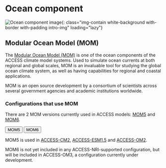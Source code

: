 #  Ocean component 

![Ocean component image](/assets/component-logos/component-maps/ocean-component-map.png){: class="img-contain white-background with-border with-padding intro-img" loading="lazy"}

## Modular Ocean Model (MOM)
The [Modular Ocean Model (MOM)](https://mom-ocean.github.io) is one of the ocean components of the ACCESS climate model systems. Used to simulate ocean currents at both regional and global scales, MOM is an invaluable tool for studying the global ocean climate system, as well as having capabilities for regional and coastal applications. 

MOM is an open source development by a consortium of scientists across several government agencies and academic institutions worldwide. 

### Configurations that use MOM
There are 2 MOM versions currently used in ACCESS models: [MOM5](https://github.com/mom-ocean/MOM5) and [MOM6](https://github.com/mom-ocean/MOM6).
<!-- Tab labels -->
<div class="tabLabels" label="MOM-versions">
    <button id="mom5">MOM5</button>
    <button id="mom6">MOM6</button>
</div>
<!-- Tab content -->
<div class="tabContents" label="MOM-versions">
    <!-- MOM5 -->
    <div>
        <p>MOM5 is used in <a href="/models/configurations/access-cm#access-cm2">ACCESS-CM2</a>, <a href="/models/configurations/access-esm#access-esm15">ACCESS-ESM1.5</a> and <a href="/models/configurations/access-om#access-om2">ACCESS-OM2</a>.</p>
    </div>
    <!-- MOM6 -->
    <div>
        <p>MOM6 is not yet included in any ACCESS-NRI-supported configuration, but will be included in ACCESS-OM3, a configuration currently under development.</p>
    </div>
</div>